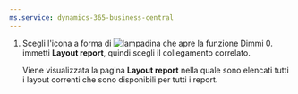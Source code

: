 ```yaml
---
ms.service: dynamics-365-business-central
---
```

1. Scegli l'icona a forma di ![lampadina che apre la funzione Dimmi 0.](../media/ui-search/search_small.png "Informazioni sull'operazione che si desidera eseguire") immetti **Layout report**, quindi scegli il collegamento correlato.

   Viene visualizzata la pagina **Layout report** nella quale sono elencati tutti i layout correnti che sono disponibili per tutti i report.
